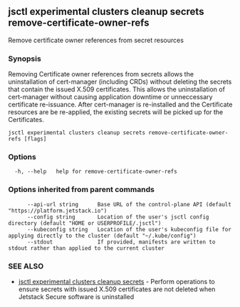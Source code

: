 ## jsctl experimental clusters cleanup secrets remove-certificate-owner-refs

Remove certificate owner references from secret resources

### Synopsis

Removing Certificate owner references from secrets allows the uninstallation of cert-manager (including CRDs) without deleting the secrets that contain the issued X.509 certificates. This allows the uninstallation of cert-manager without causing application downtime or unneccessary certificate re-issuance. After cert-manager is re-installed and the Certificate resources are be re-applied, the existing secrets will be picked up for the Certificates.

```
jsctl experimental clusters cleanup secrets remove-certificate-owner-refs [flags]
```

### Options

```
  -h, --help   help for remove-certificate-owner-refs
```

### Options inherited from parent commands

```
      --api-url string      Base URL of the control-plane API (default "https://platform.jetstack.io")
      --config string       Location of the user's jsctl config directory (default "HOME or USERPROFILE/.jsctl")
      --kubeconfig string   Location of the user's kubeconfig file for applying directly to the cluster (default "~/.kube/config")
      --stdout              If provided, manifests are written to stdout rather than applied to the current cluster
```

### SEE ALSO

* [jsctl experimental clusters cleanup secrets](jsctl_experimental_clusters_cleanup_secrets.md)	 - Perform operations to ensure secrets with issued X.509 certificates are not deleted when Jetstack Secure software is uninstalled

